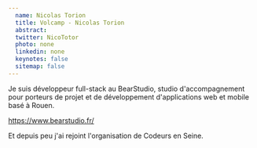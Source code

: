 ```yaml
---
  name: Nicolas Torion
  title: Volcamp - Nicolas Torion
  abstract: 
  twitter: NicoTotor
  photo: none
  linkedin: none
  keynotes: false
  sitemap: false
---
```

Je suis développeur full-stack au BearStudio, studio d'accompagnement pour porteurs de projet et de développement d'applications web et mobile basé à Rouen.

https://www.bearstudio.fr/

Et depuis peu j'ai rejoint l'organisation de Codeurs en Seine.
